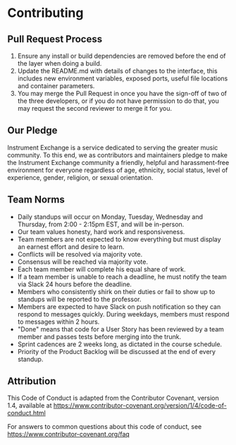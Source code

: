 # Contributing

## Pull Request Process

1) Ensure any install or build dependencies are removed before the end of the layer when doing a build.
2) Update the README.md with details of changes to the interface, this includes new environment variables, 
exposed ports, useful file locations and container parameters.
3) You may merge the Pull Request in once you have the sign-off of two of the three developers, or if you do not have
permission to do that, you may request the second reviewer to merge it for you.

## Our Pledge

Instrument Exchange is a service dedicated to serving the greater music community. To this end,
we as contributors and maintainers pledge to make the Instrument Exchange community a friendly,
helpful and harassment-free environment for everyone regardless of age, ethnicity, social status, level of experience,
gender, religion, or sexual orientation.

## Team Norms

* Daily standups will occur on Monday, Tuesday, Wednesday and Thursday, from 2:00 - 2:15pm EST, and will be in-person.
* Our team values honesty, hard work and responsiveness. 
* Team members are not expected to know everything but must
display an earnest effort and desire to learn.
* Conflicts will be resolved via majority vote.
* Consensus will be reached via majority vote.
* Each team member will complete his equal share of work.
* If a team member is unable to reach a deadline, he must notify the team via Slack 24 hours before the deadline.
* Members who consistently shirk on their duties or fail to show up to standups will be reported to the professor.
* Members are expected to have Slack on push notification so they can respond to messages quickly. During weekdays, members must respond
to messages within 2 hours.
* "Done" means that code for a User Story has been reviewed by a team member and passes tests before merging into the trunk.
* Sprint cadences are 2 weeks long, as dictated in the course schedule.
* Priority of the Product Backlog will be discussed at the end of every standup.


## Attribution
This Code of Conduct is adapted from the Contributor Covenant, version 1.4, available at https://www.contributor-covenant.org/version/1/4/code-of-conduct.html

For answers to common questions about this code of conduct, see https://www.contributor-covenant.org/faq
